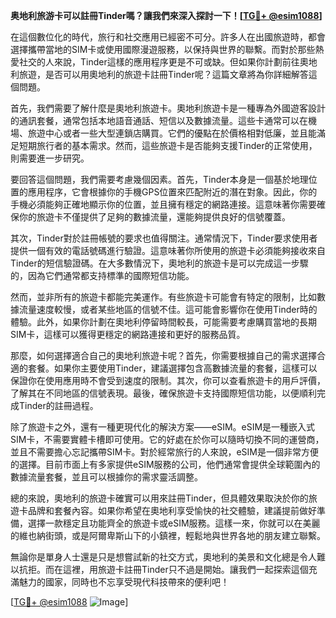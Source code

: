 **奥地利旅游卡可以註冊Tinder嗎？讓我們來深入探討一下！[[TG💪+ @esim1088](https://t.me/s/esim1088)]**

在這個數位化的時代，旅行和社交應用已經密不可分。許多人在出國旅遊時，都會選擇攜帶當地的SIM卡或使用國際漫遊服務，以保持與世界的聯繫。而對於那些熱愛社交的人來說，Tinder這樣的應用程序更是不可或缺。但如果你計劃前往奧地利旅遊，是否可以用奧地利的旅遊卡註冊Tinder呢？這篇文章將為你詳細解答這個問題。

首先，我們需要了解什麼是奧地利旅遊卡。奧地利旅遊卡是一種專為外國遊客設計的通訊套餐，通常包括本地語音通話、短信以及數據流量。這些卡通常可以在機場、旅遊中心或者一些大型連鎖店購買。它們的優點在於價格相對低廉，並且能滿足短期旅行者的基本需求。然而，這些旅遊卡是否能夠支援Tinder的正常使用，則需要進一步研究。

要回答這個問題，我們需要考慮幾個因素。首先，Tinder本身是一個基於地理位置的應用程序，它會根據你的手機GPS位置來匹配附近的潛在對象。因此，你的手機必須能夠正確地顯示你的位置，並且擁有穩定的網路連接。這意味著你需要確保你的旅遊卡不僅提供了足夠的數據流量，還能夠提供良好的信號覆蓋。

其次，Tinder對於註冊帳號的要求也值得關注。通常情況下，Tinder要求使用者提供一個有效的電話號碼進行驗證。這意味著你所使用的旅遊卡必須能夠接收來自Tinder的短信驗證碼。在大多數情況下，奧地利的旅遊卡是可以完成這一步驟的，因為它們通常都支持標準的國際短信功能。

然而，並非所有的旅遊卡都能完美運作。有些旅遊卡可能會有特定的限制，比如數據流量速度較慢，或者某些地區的信號不佳。這可能會影響你在使用Tinder時的體驗。此外，如果你計劃在奧地利停留時間較長，可能需要考慮購買當地的長期SIM卡，這樣可以獲得更穩定的網路連接和更好的服務品質。

那麼，如何選擇適合自己的奧地利旅遊卡呢？首先，你需要根據自己的需求選擇合適的套餐。如果你主要使用Tinder，建議選擇包含高數據流量的套餐，這樣可以保證你在使用應用時不會受到速度的限制。其次，你可以查看旅遊卡的用戶評價，了解其在不同地區的信號表現。最後，確保旅遊卡支持國際短信功能，以便順利完成Tinder的註冊過程。

除了旅遊卡之外，還有一種更現代化的解決方案——eSIM。eSIM是一種嵌入式SIM卡，不需要實體卡槽即可使用。它的好處在於你可以隨時切換不同的運營商，並且不需要擔心忘記攜帶SIM卡。對於經常旅行的人來說，eSIM是一個非常方便的選擇。目前市面上有多家提供eSIM服務的公司，他們通常會提供全球範圍內的數據流量套餐，並且可以根據你的需求靈活調整。

總的來說，奧地利的旅遊卡確實可以用來註冊Tinder，但具體效果取決於你的旅遊卡品牌和套餐內容。如果你希望在奧地利享受愉快的社交體驗，建議提前做好準備，選擇一款穩定且功能齊全的旅遊卡或eSIM服務。這樣一來，你就可以在美麗的維也納街頭，或是阿爾卑斯山下的小鎮裡，輕鬆地與世界各地的朋友建立聯繫。

無論你是單身人士還是只是想嘗試新的社交方式，奧地利的美景和文化總是令人難以抗拒。而在這裡，用旅遊卡註冊Tinder只不過是開始。讓我們一起探索這個充滿魅力的國家，同時也不忘享受現代科技帶來的便利吧！

[[TG💪+ @esim1088](https://t.me/s/esim1088) ![Image](https://i.postimg.cc/4NQfJmqS/Snipaste-2025-05-13-00-14-12.png)]